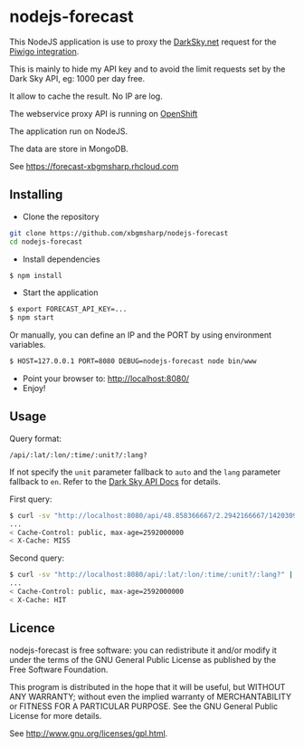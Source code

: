 # nodejs-forecast

This NodeJS application is use to proxy the [DarkSky.net](https://DarkSky.net) request for the [Piwigo integration](http://piwigo.org/ext/extension_view.php?eid=795).

This is mainly to hide my API key and to avoid the limit requests set by the Dark Sky API, eg: 1000 per day free.

It allow to cache the result. No IP are log.

The webservice proxy API is running on [OpenShift](https://www.openshift.com/)

The application run on NodeJS.

The data are store in MongoDB.

See https://forecast-xbgmsharp.rhcloud.com

Installing
----------

* Clone the repository

```bash
git clone https://github.com/xbgmsharp/nodejs-forecast
cd nodejs-forecast
```

* Install dependencies

```bash
$ npm install
```

* Start the application

```bash
$ export FORECAST_API_KEY=...
$ npm start
```
Or manually, you can define an IP and the PORT by using environment variables.
```bash
$ HOST=127.0.0.1 PORT=8080 DEBUG=nodejs-forecast node bin/www
```

* Point your browser to: [http://localhost:8080/](http://localhost:8080/)
* Enjoy!

Usage
-----
Query format:
```
/api/:lat/:lon/:time/:unit?/:lang?
```
If not specify the ``unit`` parameter fallback to ``auto`` and the ``lang`` parameter fallback to ``en``.
Refer to the [Dark Sky API Docs](https://darksky.net/dev/docs/time-machine) for details.

First query:
```bash
$ curl -sv "http://localhost:8080/api/48.858366667/2.2942166667/1420309452" | jq .
...
< Cache-Control: public, max-age=2592000000
< X-Cache: MISS
```

Second query:
```bash
$ curl -sv "http://localhost:8080/api/:lat/:lon/:time/:unit?/:lang?" | jq .
...
< Cache-Control: public, max-age=2592000000
< X-Cache: HIT
```

Licence
-------
nodejs-forecast is free software:  you can redistribute it
and/or  modify  it under  the  terms  of the  GNU  General  Public License  as
published by the Free Software Foundation.

This program  is distributed in the hope  that it will be  useful, but WITHOUT
ANY WARRANTY; without even the  implied warranty of MERCHANTABILITY or FITNESS
FOR A PARTICULAR PURPOSE. See the GNU General Public License for more details.

See <http://www.gnu.org/licenses/gpl.html>.
